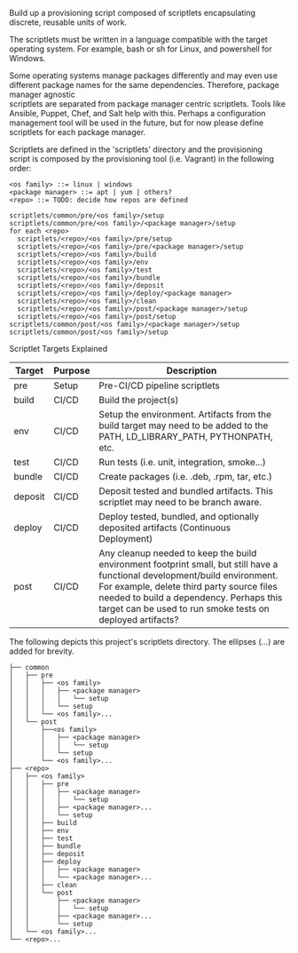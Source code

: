Build up a provisioning script composed of scriptlets encapsulating discrete, 
reusable units of work.

The scriptlets must be written in a language compatible with the target       
operating system. For example, bash or sh for Linux, and powershell for Windows.

Some operating systems manage packages differently and may even use different 
package names for the same dependencies. Therefore, package manager agnostic  
scriptlets are separated from package manager centric scriptlets. Tools like
Ansible, Puppet, Chef, and Salt help with this. Perhaps a configuration
management tool will be used in the future, but for now please define scriptlets
for each package manager.

Scriptlets are defined in the 'scriptlets' directory and the provisioning     
script is composed by the provisioning tool (i.e. Vagrant) in the following
order:

```
<os family> ::= linux | windows
<package manager> ::= apt | yum | others?
<repo> ::= TODO: decide how repos are defined

scriptlets/common/pre/<os family>/setup
scriptlets/common/pre/<os family>/<package manager>/setup
for each <repo>
  scriptlets/<repo>/<os family>/pre/setup
  scriptlets/<repo>/<os family>/pre/<package manager>/setup
  scriptlets/<repo>/<os family>/build
  scriptlets/<repo>/<os family>/env
  scriptlets/<repo>/<os family>/test
  scriptlets/<repo>/<os family>/bundle
  scriptlets/<repo>/<os family>/deposit
  scriptlets/<repo>/<os family>/deploy/<package manager>
  scriptlets/<repo>/<os family>/clean                                       
  scriptlets/<repo>/<os family>/post/<package manager>/setup                  
  scriptlets/<repo>/<os family>/post/setup                   
scriptlets/common/post/<os family>/<package manager>/setup                    
scriptlets/common/post/<os family>/setup 
```

Scriptlet Targets Explained

Target | Purpose | Description
------ | ------- | -----------
pre | Setup | Pre-CI/CD pipeline scriptlets
build | CI/CD | Build the project(s)
env | CI/CD | Setup the environment. Artifacts from the build target may need to be added to the PATH, LD_LIBRARY_PATH, PYTHONPATH, etc.
test | CI/CD | Run tests (i.e. unit, integration, smoke...)
bundle | CI/CD | Create packages (i.e. .deb, .rpm, tar, etc.)
deposit | CI/CD | Deposit tested and bundled artifacts. This scriptlet may need to be branch aware.
deploy | CI/CD | Deploy tested, bundled, and optionally deposited artifacts (Continuous Deployment)
post | CI/CD | Any cleanup needed to keep the build environment footprint small, but still have a functional development/build environment. For example, delete third party source files needed to build a dependency. Perhaps this target can be used to run smoke tests on deployed artifacts?

The following depicts this project's scriptlets directory. The ellipses (...)
are added for brevity.

```
├── common
│   ├── pre
│   │   ├── <os family>
│   │   │   ├── <package manager>
│   │   │   │   └── setup
│   │   │   └── setup
│   │   └── <os family>...
│   └── post
│       ├──<os family> 
│       │   ├── <package manager>
│       │   │   └── setup
│       │   └── setup
│       └── <os family>...
├── <repo>
│   ├── <os family> 
│   │   ├── pre
│   │   │   ├── <package manager>
│   │   │   │   └── setup
│   │   │   ├── <package manager>...
│   │   │   └── setup
│   │   ├── build
│   │   ├── env
│   │   ├── test
│   │   ├── bundle
│   │   ├── deposit
│   │   ├── deploy
│   │   │   ├── <package manager>
│   │   │   └── <package manager>...
│   │   ├── clean
│   │   └── post
│   │       ├── <package manager>
│   │       │   └── setup
│   │       ├── <package manager>...
│   │       └── setup
│   └── <os family>...
└── <repo>...
```
